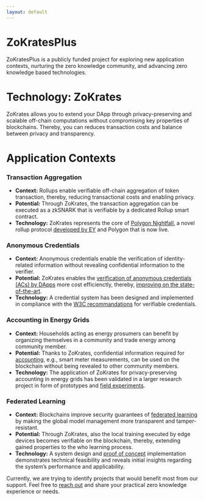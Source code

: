 ```yaml
---
layout: default
---
```


# ZoKratesPlus
ZoKratesPlus is a publicly funded project for exploring new application contexts, nurturing the zero knowledge community, and advancing zero knowledge based technologies.

# Technology: ZoKrates
ZoKrates allows you to extend your DApp through privacy-preserving and scalable off-chain computations without compromising key properties of blockchains. Thereby, you can reduces transaction costs and balance between privacy and transparency. 

# Application Contexts

### Transaction Aggregation

*   **Context:** Rollups enable verifiable off-chain aggregation of token transaction, thereby, reducing transactional costs and enabling privacy.
*   **Potential:** Through ZoKrates, the transaction aggregation can be executed as a zkSNARK that is verifiable by a dedicated Rollup smart contract.
*   **Technology:** ZoKrates represents the core of [Polygon Nightfall](https://polygon.technology/solutions/polygon-nightfall/), a novel rollup protocol [developed by EY](https://github.com/EYBlockchain/nightfall_3) and Polygon that is now live.


### Anonymous Credentials

*   **Context:** Anonymous credentials enable the verification of identity-related information without revealing confidential information to the verifier.
*   **Potential:** ZoKrates enables the [verification of anonymous credentials (ACs) by DApps](https://github.com/JonathanHeiss/ZoKrates-Credential-Verification) more cost efficienctly, thereby, [improving on the state-of-the-art](https://arxiv.org/pdf/2209.09584.pdf).
*   **Technology:** A credential system has been designed and implemented in compliance with the [W3C recommandations](https://www.w3.org/TR/vc-data-model/) for verifiable credentials.


### Accounting in Energy Grids

*   **Context:** Households acting as energy prosumers can benefit by organizing themselves in a community and trade energy among community member.
*   **Potential:** Thanks to ZoKrates, confidential information required for [accounting](https://www.ise.tu-berlin.de/fileadmin/fg308/publications/2020/preprint-ICBC-Eberhard.pdf), e.g., smart meter measurements, can be used on the blockchain without being revealed to other community members.
*   **Technology:** The application of ZoKrates for privacy-preserving accounting in energy grids has been validated in a larger research project in form of prototypes and [field experiments](https://github.com/JacobEberhardt/decentralized-energy-trading). 


### Federated Learning

*   **Context:** Blockchains improve security guarantees of [federated learning](https://arxiv.org/pdf/2206.11641.pdf) by making the global model management more transparent and tamper-resistant.
*   **Potential:** Through ZoKrates, also the local training executed by edge devices becomes verifiable on the blockchain, thereby, extending gained properties to the who learning process.
*   **Technology:** A system design and [proof of concept](https://github.com/NikolasHaimerl/Advancing-Blockchain-Based-Federated-Learning-Through-Verifiable-Off-Chain-Computations) implementation demonstrates technical feasibility and reveals initial insights regarding the system’s performance and applicability. 


Currently, we are trying to identify projects that would benefit most from our support. Feel free to [reach out](./contact.html) and share your practical zero knowledge experience or needs.
